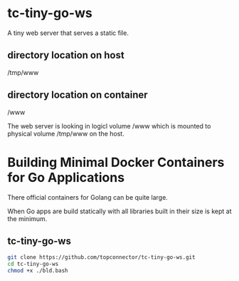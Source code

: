 # tc-tiny-go-ws

 A tiny web server that serves a static file.
 
 ## directory location on host

/tmp/www
 
 ## directory location on container

/www

The web server is looking in logicl volume /www which is mounted to physical
volume /tmp/www on the host.
 
 
# Building Minimal Docker Containers for Go Applications

There official containers for Golang can be quite large. 

When Go apps are build statically with all libraries built in their size 
is kept at the minimum.


## tc-tiny-go-ws

```bash
git clone https://github.com/topconnector/tc-tiny-go-ws.git
cd tc-tiny-go-ws
chmod +x ./bld.bash
```

